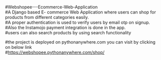 #Webshopee---Ecommerce-Web-Application  
#A Django based E- commerce Web Application where users can shop for products from different categories easily.  
#A proper authentication is used to verify users by email otp on signup.  
#Also the Instamojo payment integration is done in the app.  
#users can also search products by using search functionality  

#the project is deployed on pythonanywhere.com you can visit by clicking on below link  
#https://webshopee.pythonanywhere.com/shop/


